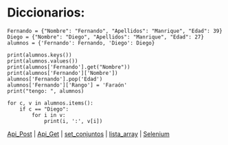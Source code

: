 # Diccionarios:

    Fernando = {"Nombre": "Fernando", "Apellidos": "Manrique", "Edad": 39}
    Diego = {"Nombre": "Diego", "Apellidos": "Manrique", "Edad": 27}
    alumnos = {'Fernando': Fernando, 'Diego': Diego}

    print(alumnos.keys())
    print(alumnos.values())
    print(alumnos['Fernando'].get("Nombre"))
    print(alumnos['Fernando']['Nombre'])
    alumnos['Fernando'].pop('Edad')
    alumnos['Fernando']['Rango'] = 'Faraón'
    print("tengo: ", alumnos)

    for c, v in alumnos.items():
        if c == "Diego":
            for i in v:
                print(i, ':', v[i])

[Api_Post](API_post.md) | [Api_Get](API_Get.md)  | [set_conjuntos](set_conjunto.md) | [lista_array](lista_Array.md) | [Selenium](selenium.md)